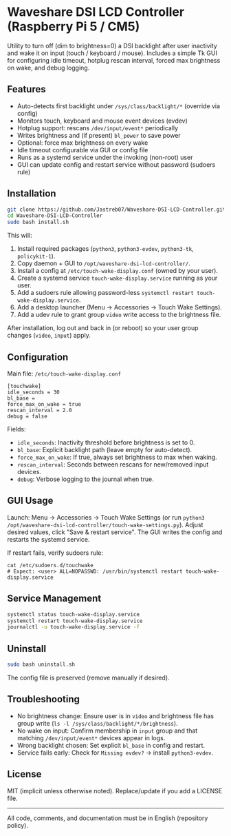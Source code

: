 # Waveshare DSI LCD Controller (Raspberry Pi 5 / CM5)

Utility to turn off (dim to brightness=0) a DSI backlight after user inactivity and wake it on input (touch / keyboard / mouse). Includes a simple Tk GUI for configuring idle timeout, hotplug rescan interval, forced max brightness on wake, and debug logging.

## Features
- Auto-detects first backlight under `/sys/class/backlight/*` (override via config)
- Monitors touch, keyboard and mouse event devices (evdev)
- Hotplug support: rescans `/dev/input/event*` periodically
- Writes brightness and (if present) `bl_power` to save power
- Optional: force max brightness on every wake
- Idle timeout configurable via GUI or config file
- Runs as a systemd service under the invoking (non-root) user
- GUI can update config and restart service without password (sudoers rule)

## Installation
```bash
git clone https://github.com/Jastreb07/Waveshare-DSI-LCD-Controller.git
cd Waveshare-DSI-LCD-Controller
sudo bash install.sh
```
This will:
1. Install required packages (`python3`, `python3-evdev`, `python3-tk`, `policykit-1`).
2. Copy daemon + GUI to `/opt/waveshare-dsi-lcd-controller/`.
3. Install a config at `/etc/touch-wake-display.conf` (owned by your user).
4. Create a systemd service `touch-wake-display.service` running as your user.
5. Add a sudoers rule allowing password-less `systemctl restart touch-wake-display.service`.
6. Add a desktop launcher (Menu → Accessories → Touch Wake Settings).
7. Add a udev rule to grant group `video` write access to the brightness file.

After installation, log out and back in (or reboot) so your user group changes (`video`, `input`) apply.

## Configuration
Main file: `/etc/touch-wake-display.conf`
```
[touchwake]
idle_seconds = 30
bl_base =
force_max_on_wake = true
rescan_interval = 2.0
debug = false
```
Fields:
- `idle_seconds`: Inactivity threshold before brightness is set to 0.
- `bl_base`: Explicit backlight path (leave empty for auto-detect).
- `force_max_on_wake`: If true, always set brightness to max when waking.
- `rescan_interval`: Seconds between rescans for new/removed input devices.
- `debug`: Verbose logging to the journal when true.

## GUI Usage
Launch: Menu → Accessories → Touch Wake Settings (or run `python3 /opt/waveshare-dsi-lcd-controller/touch-wake-settings.py`).
Adjust desired values, click "Save & restart service". The GUI writes the config and restarts the systemd service.

If restart fails, verify sudoers rule:
```
cat /etc/sudoers.d/touchwake
# Expect: <user> ALL=NOPASSWD: /usr/bin/systemctl restart touch-wake-display.service
```

## Service Management
```bash
systemctl status touch-wake-display.service
systemctl restart touch-wake-display.service
journalctl -u touch-wake-display.service -f
```

## Uninstall
```bash
sudo bash uninstall.sh
```
The config file is preserved (remove manually if desired).

## Troubleshooting
- No brightness change: Ensure user is in `video` and brightness file has group write (`ls -l /sys/class/backlight/*/brightness`).
- No wake on input: Confirm membership in `input` group and that matching `/dev/input/event*` devices appear in logs.
- Wrong backlight chosen: Set explicit `bl_base` in config and restart.
- Service fails early: Check for `Missing evdev?` → install `python3-evdev`.

## License
MIT (implicit unless otherwise noted). Replace/update if you add a LICENSE file.

---
All code, comments, and documentation must be in English (repository policy).
